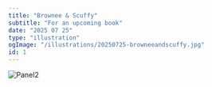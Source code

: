 ```yaml
---
title: "Brownee & Scuffy"
subtitle: "For an upcoming book"
date: "2025 07 25"
type: "illustration"
ogImage: "/illustrations/20250725-browneeandscuffy.jpg"
id: 1
---
```


![Panel2](/illustrations/20250725-browneeandscuffy.jpg)